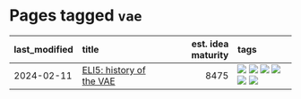 # Pages tagged `vae`

|last_modified|title|est. idea maturity|tags
|:---|:---|---:|:---|
|2024-02-11|[ELI5: history of the VAE](../ufldl_history.md)|8475|[![](https://img.shields.io/badge/tag-education-1eefac)](../tags/education.md) [![](https://img.shields.io/badge/tag-feature_learning-3f9741)](../tags/feature_learning.md) [![](https://img.shields.io/badge/tag-history-c6963e)](../tags/history.md) [![](https://img.shields.io/badge/tag-history_of_science-6013c8)](../tags/history_of_science.md) [![](https://img.shields.io/badge/tag-publication-c4fb38)](../tags/publication.md) [![](https://img.shields.io/badge/tag-vae-e3be61)](../tags/vae.md)|